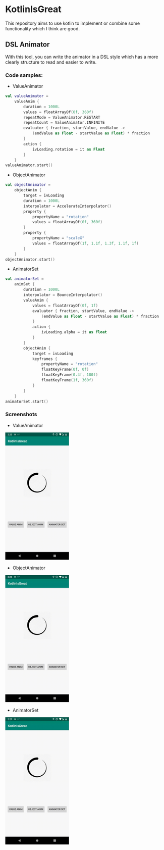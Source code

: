 # KotlinIsGreat
This repository aims to use kotlin to implement or combine some functionality which I think are good.

## DSL Animator
With this tool, you can write the animator in a DSL style which has a more clearly structure to read and easier to write.

### Code samples:

- ValueAnimator
```kotlin
val valueAnimator =
    valueAnim {
        duration = 1000L
        values = floatArrayOf(0f, 360f)
        repeatMode = ValueAnimator.RESTART
        repeatCount = ValueAnimator.INFINITE
        evaluator { fraction, startValue, endValue ->
            (endValue as Float - startValue as Float) * fraction
        }
        action {
            ivLoading.rotation = it as Float
        }
    }
valueAnimator.start()
```
- ObjectAnimator
```kotlin
val objectAnimator = 
    objectAnim {
        target = ivLoading
        duration = 1000L
        interpolator = AccelerateInterpolator()
        property {
            propertyName = "rotation"
            values = floatArrayOf(0f, 360f)
        }
        property {
            propertyName = "scaleX"
            values = floatArrayOf(1f, 1.1f, 1.3f, 1.1f, 1f)
        }
    }
objectAnimator.start()
```
- AnimatorSet
```kotlin
val animatorSet = 
    animSet {
        duration = 1000L
        interpolator = BounceInterpolator()
        valueAnim {
            values = floatArrayOf(0f, 1f)
            evaluator { fraction, startValue, endValue ->
                (endValue as Float - startValue as Float) * fraction
            }
            action {
                ivLoading.alpha = it as Float
            }
        }
        objectAnim {
            target = ivLoading
            keyframes {
                propertyName = "rotation"
                floatKeyFrame(0f, 0f)
                floatKeyFrame(0.4f, 180f)
                floatKeyFrame(1f, 360f)
            }
        }
    }
animatorSet.start()
```

### Screenshots

- ValueAnimator
<img src="./art/dsl_animator_value.gif" width="40%"/>

- ObjectAnimator
<img src="./art/dsl_animator_obj.gif" width="40%"/>

- AnimatorSet
<img src="./art/dsl_animator_set.gif" width="40%"/>

